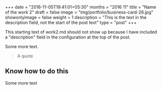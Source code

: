+++
date = "2016-11-05T19:41:01+05:30"
months = "2016 11"
title = "Name of the work 2"
draft = false
image = "img/portfolio/business-card-26.jpg"
showonlyimage = false
weight = 1
description = "This is the text in the description field, not the start of the post text"
type = "post"
+++

This starting text of work2.md should not show up because I have included a "description" field in the configuration at the top of the post.
<!--more-->

Some more text.

> A quote

## Know how to do this

Some more text
